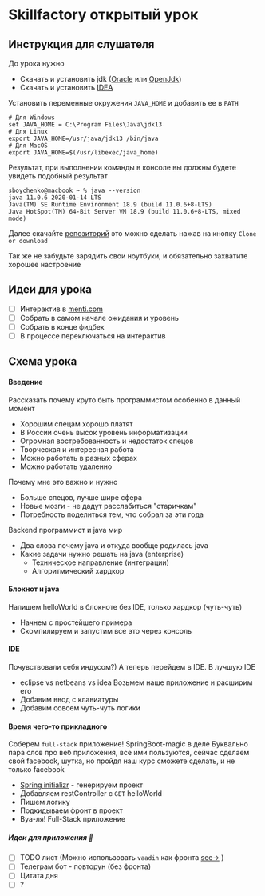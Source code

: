 # Skillfactory открытый урок

## Инструкция для слушателя
До урока нужно
- Скачать и установить jdk ([Oracle](https://www.oracle.com/java/technologies/javase-jdk13-downloads.html) или [OpenJdk](https://jdk.java.net/13/))
- Скачать и установить [IDEA](https://www.jetbrains.com/ru-ru/idea/download)

Установить переменные окружения `JAVA_HOME` и добавить ее в `PATH`
```
# Для Windows
set JAVA_HOME = C:\Program Files\Java\jdk13
# Для Linux
export JAVA_HOME=/usr/java/jdk13 /bin/java
# Для MacOS
export JAVA_HOME=$(/usr/libexec/java_home)
```

Результат, при выполнении команды в консоле вы должны будете увидеть подобный результат
```
sboychenko@macbook ~ % java --version 
java 11.0.6 2020-01-14 LTS
Java(TM) SE Runtime Environment 18.9 (build 11.0.6+8-LTS)
Java HotSpot(TM) 64-Bit Server VM 18.9 (build 11.0.6+8-LTS, mixed mode)
```

Далее скачайте [репозиторий](todo) это можно сделать нажав на кнопку `Clone or download`

Так же не забудьте зарядить свои ноутбуки, и обязательно захватите хорошее настроение

## Идеи для урока

- [ ] Интерактив в [menti.com](menti.com)
- [ ] Собрать в самом начале ожидания и уровень
- [ ] Собрать в конце фидбек
- [ ] В процессе переключаться на интерактив

## Схема урока

#### Введение
Рассказать почему круто быть программистом особенно в данный момент
- Хорошим спецам хорошо платят
- В России очень высок уровень информатизации
- Огромная востребованность и недостаток спецов
- Творческая и интересная работа
- Можно работать в разных сферах
- Можно работать удаленно

Почему мне это важно и нужно
- Больше спецов, лучше шире сфера
- Новые мозги - не дадут расслабиться "старичкам"
- Потребность поделиться тем, что собрал за эти года

Backend программист и java мир
- Два слова почему java и откуда вообще родилась java
- Какие задачи нужно решать на java (enterprise)
    - Техническое направление (интеграции)
    - Алгоритмический хардкор

#### Блокнот и java
Напишем helloWorld в блокноте без IDE, только хардкор (чуть-чуть)
- Начнем с простейшего примера
- Скомпилируем и запустим все это через консоль

#### IDE
Почувствовали себя индусом?) А теперь перейдем в IDE. В лучшую IDE
- eclipse vs netbeans vs idea
Возьмем наше приложение и расширим его
- Добавим ввод с клавиатуры
- Добавим совсем чуть-чуть логики

#### Время чего-то прикладного
Соберем `full-stack` приложение! SpringBoot-magic в деле
Буквально пара слов про веб приложения, все ими пользуются, сейчас сделаем свой facebook, шутка,
но пройдя наш курс сможете сделать, и не только facebook

- [Spring initializr](https://start.spring.io) - генерируем проект
- Добавляем restController c `GET` helloWorld
- Пишем логику
- Подкидываем фронт в проект
- Вуа-ля! Full-Stack приложение

##### Идеи для приложения :rocket:
- [ ] TODO лист (Можно использовать `vaadin` как фронта [see->](https://github.com/sboychenko/vaadin-todo) )
- [ ] Телеграм бот - повторун (без фронта)
- [ ] Цитата дня
- [ ] ?
